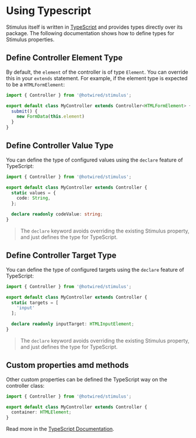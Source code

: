 # Using Typescript

Stimulus itself is written in [TypeScript](https://www.typescriptlang.org/)
and provides types directly over its package.
The following documentation shows how to define types for
Stimulus properties.

## Define Controller Element Type

By default, the `element` of the controller is of type `Element`. You can override this in your `extends` statement. For example, if the element type is expected to be a `HTMLFormElement`:

```ts
import { Controller } from '@hotwired/stimulus';

export default class MyController extends Controller<HTMLFormElement> {
  submit() {
    new FormData(this.element)
  }
}
```

## Define Controller Value Type

You can define the type of configured values 
using the `declare` feature of TypeScript:

```ts
import { Controller } from '@hotwired/stimulus';

export default class MyController extends Controller {
  static values = {
    code: String,
  };

  declare readonly codeValue: string;
}
```

> The `declare` keyword avoids overriding the existing Stimulus property, and just defines the type for TypeScript.

## Define Controller Target Type

You can define the type of configured targets 
using the `declare` feature of TypeScript:

```ts
import { Controller } from '@hotwired/stimulus';

export default class MyController extends Controller {
  static targets = [
    'input'
  ];

  declare readonly inputTarget: HTMLInputElement;
}
```

> The `declare` keyword avoids overriding the existing Stimulus property, and just defines the type for TypeScript.

## Custom properties amd methods

Other custom properties can be defined the TypeScript way
on the controller class:

```ts
import { Controller } from '@hotwired/stimulus';

export default class MyController extends Controller {
  container: HTMLElement;
}
```

Read more in the [TypeScript Documentation](https://www.typescriptlang.org/docs/handbook/intro.html).
